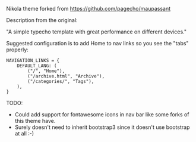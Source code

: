 Nikola theme forked from https://github.com/pagecho/maupassant

Description from the original:

"A simple typecho template with great performance on different devices."

Suggested configuration is to add Home to nav links so you see the
"tabs" properly:

```
NAVIGATION_LINKS = {
    DEFAULT_LANG: (
        ("/", "Home"),
        ("/archive.html", "Archive"),
        ("/categories/", "Tags"),
    ),
}
```



TODO:

* Could add support for fontawesome icons in nav bar like some forks of
  this theme have.
* Surely doesn't need to inherit bootstrap3 since it doesn't use
  bootstrap at all :-)
